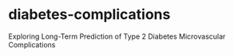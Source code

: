 # diabetes-complications
Exploring Long-Term Prediction of Type 2 Diabetes Microvascular Complications
